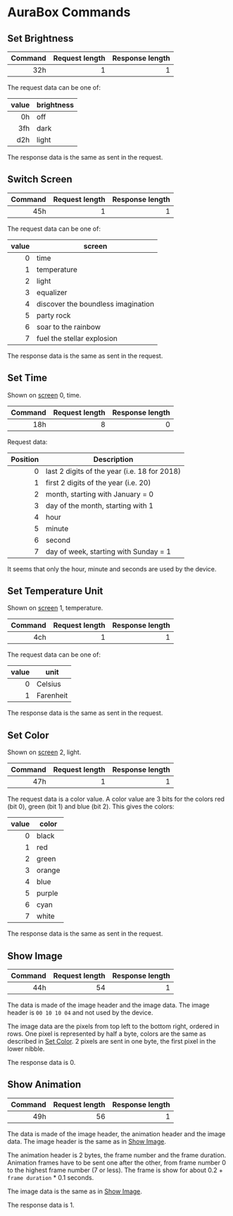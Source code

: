 # AuraBox Commands #

## Set Brightness ##

| Command | Request length | Response length |
| -------:| --------------:| ---------------:|
|     32h |              1 |               1 |

The request data can be one of:

| value | brightness |
| -----:| ---------- |
|    0h | off        |
|   3fh | dark       |
|   d2h | light      |

The response data is the same as sent in the request.


## Switch Screen ##

| Command | Request length | Response length |
| -------:| --------------:| ---------------:|
|     45h |              1 |               1 |

The request data can be one of:

| value | screen                             |
| -----:| ---------------------------------- |
|     0 | time                               |
|     1 | temperature                        |
|     2 | light                              |
|     3 | equalizer                          |
|     4 | discover the boundless imagination |
|     5 | party rock                         |
|     6 | soar to the rainbow                |
|     7 | fuel the stellar explosion         |

The response data is the same as sent in the request.


## Set Time ##

Shown on [screen](#switch-screen) 0, time.

| Command | Request length | Response length |
| -------:| --------------:| ---------------:|
|     18h |              8 |               0 |

Request data:

| Position | Description                                  |
| --------:| -------------------------------------------- |
|        0 | last 2 digits of the year (i.e. 18 for 2018) |
|        1 | first 2 digits of the year (i.e. 20)         |
|        2 | month, starting with January = 0             |
|        3 | day of the month, starting with 1            |
|        4 | hour                                         |
|        5 | minute                                       |
|        6 | second                                       |
|        7 | day of week, starting with Sunday = 1        |

It seems that only the hour, minute and seconds are used by the device.


## Set Temperature Unit ##

Shown on [screen](#switch-screen) 1, temperature.

| Command | Request length | Response length |
| -------:| --------------:| ---------------:|
|     4ch |              1 |               1 |

The request data can be one of:

| value | unit      |
| -----:| --------- |
|     0 | Celsius   |
|     1 | Farenheit |

The response data is the same as sent in the request.


## Set Color ##

Shown on [screen](#switch-screen) 2, light.

| Command | Request length | Response length |
| -------:| --------------:| ---------------:|
|     47h |              1 |               1 |

The request data is a color value.
A color value are 3 bits for the colors red (bit 0), green (bit 1) and blue (bit 2).
This gives the colors:

| value | color     |
| -----:| --------- |
|     0 | black     |
|     1 | red       |
|     2 | green     |
|     3 | orange    |
|     4 | blue      |
|     5 | purple    |
|     6 | cyan      |
|     7 | white     |

The response data is the same as sent in the request.


## Show Image ##

| Command | Request length | Response length |
| -------:| --------------:| ---------------:|
|     44h |             54 |               1 |

The data is made of the image header and the image data.
The image header is `00 10 10 04` and not used by the device.

The image data are the pixels from top left to the bottom right, ordered in rows.
One pixel is represented by half a byte, colors are the same as described in [Set Color](#set-color).
2 pixels are sent in one byte, the first pixel in the lower nibble.

The response data is 0.


## Show Animation ##

| Command | Request length | Response length |
| -------:| --------------:| ---------------:|
|     49h |             56 |               1 |

The data is made of the image header, the animation header and the image data.
The image header is the same as in [Show Image](#show-image).

The animation header is 2 bytes, the frame number and the frame duration.
Animation frames have to be sent one after the other, from frame number 0 to the highest frame number (7 or less).
The frame is show for about 0.2 + `frame duration` * 0.1 seconds.

The image data is the same as in [Show Image](#show-image).

The response data is 1.
